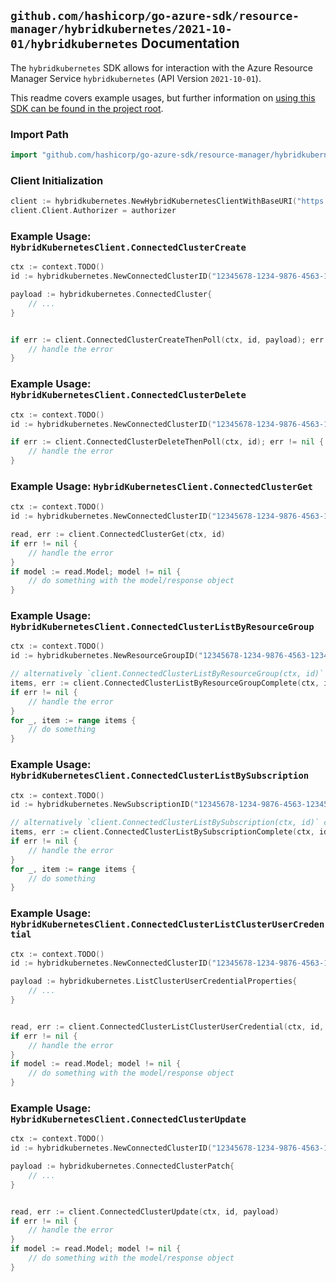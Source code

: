 
## `github.com/hashicorp/go-azure-sdk/resource-manager/hybridkubernetes/2021-10-01/hybridkubernetes` Documentation

The `hybridkubernetes` SDK allows for interaction with the Azure Resource Manager Service `hybridkubernetes` (API Version `2021-10-01`).

This readme covers example usages, but further information on [using this SDK can be found in the project root](https://github.com/hashicorp/go-azure-sdk/tree/main/docs).

### Import Path

```go
import "github.com/hashicorp/go-azure-sdk/resource-manager/hybridkubernetes/2021-10-01/hybridkubernetes"
```


### Client Initialization

```go
client := hybridkubernetes.NewHybridKubernetesClientWithBaseURI("https://management.azure.com")
client.Client.Authorizer = authorizer
```


### Example Usage: `HybridKubernetesClient.ConnectedClusterCreate`

```go
ctx := context.TODO()
id := hybridkubernetes.NewConnectedClusterID("12345678-1234-9876-4563-123456789012", "example-resource-group", "clusterValue")

payload := hybridkubernetes.ConnectedCluster{
	// ...
}


if err := client.ConnectedClusterCreateThenPoll(ctx, id, payload); err != nil {
	// handle the error
}
```


### Example Usage: `HybridKubernetesClient.ConnectedClusterDelete`

```go
ctx := context.TODO()
id := hybridkubernetes.NewConnectedClusterID("12345678-1234-9876-4563-123456789012", "example-resource-group", "clusterValue")

if err := client.ConnectedClusterDeleteThenPoll(ctx, id); err != nil {
	// handle the error
}
```


### Example Usage: `HybridKubernetesClient.ConnectedClusterGet`

```go
ctx := context.TODO()
id := hybridkubernetes.NewConnectedClusterID("12345678-1234-9876-4563-123456789012", "example-resource-group", "clusterValue")

read, err := client.ConnectedClusterGet(ctx, id)
if err != nil {
	// handle the error
}
if model := read.Model; model != nil {
	// do something with the model/response object
}
```


### Example Usage: `HybridKubernetesClient.ConnectedClusterListByResourceGroup`

```go
ctx := context.TODO()
id := hybridkubernetes.NewResourceGroupID("12345678-1234-9876-4563-123456789012", "example-resource-group")

// alternatively `client.ConnectedClusterListByResourceGroup(ctx, id)` can be used to do batched pagination
items, err := client.ConnectedClusterListByResourceGroupComplete(ctx, id)
if err != nil {
	// handle the error
}
for _, item := range items {
	// do something
}
```


### Example Usage: `HybridKubernetesClient.ConnectedClusterListBySubscription`

```go
ctx := context.TODO()
id := hybridkubernetes.NewSubscriptionID("12345678-1234-9876-4563-123456789012")

// alternatively `client.ConnectedClusterListBySubscription(ctx, id)` can be used to do batched pagination
items, err := client.ConnectedClusterListBySubscriptionComplete(ctx, id)
if err != nil {
	// handle the error
}
for _, item := range items {
	// do something
}
```


### Example Usage: `HybridKubernetesClient.ConnectedClusterListClusterUserCredential`

```go
ctx := context.TODO()
id := hybridkubernetes.NewConnectedClusterID("12345678-1234-9876-4563-123456789012", "example-resource-group", "clusterValue")

payload := hybridkubernetes.ListClusterUserCredentialProperties{
	// ...
}


read, err := client.ConnectedClusterListClusterUserCredential(ctx, id, payload)
if err != nil {
	// handle the error
}
if model := read.Model; model != nil {
	// do something with the model/response object
}
```


### Example Usage: `HybridKubernetesClient.ConnectedClusterUpdate`

```go
ctx := context.TODO()
id := hybridkubernetes.NewConnectedClusterID("12345678-1234-9876-4563-123456789012", "example-resource-group", "clusterValue")

payload := hybridkubernetes.ConnectedClusterPatch{
	// ...
}


read, err := client.ConnectedClusterUpdate(ctx, id, payload)
if err != nil {
	// handle the error
}
if model := read.Model; model != nil {
	// do something with the model/response object
}
```
